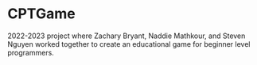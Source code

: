 # CPTGame
  2022-2023 project where Zachary Bryant, Naddie Mathkour, and Steven Nguyen worked together to create an educational game for beginner level programmers.
